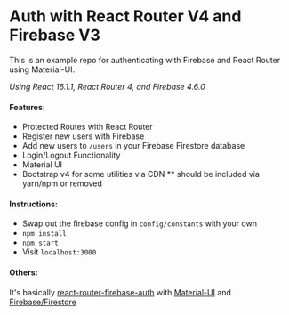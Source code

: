# Auth with React Router V4 and Firebase V3
This is an example repo for authenticating with Firebase and React Router using Material-UI.

*Using React 16.1.1, React Router 4, and Firebase 4.6.0*

#### Features:
* Protected Routes with React Router
* Register new users with Firebase
* Add new users to ```/users``` in your Firebase Firestore database
* Login/Logout Functionality
* Material UI
* Bootstrap v4 for some utilities via CDN ** should be included via yarn/npm or removed

#### Instructions:
* Swap out the firebase config in ```config/constants``` with your own
* ```npm install```
* ```npm start```
* Visit ```localhost:3000```

#### Others:
It's basically [react-router-firebase-auth](https://github.com/tylermcginnis/react-router-firebase-auth) with [Material-UI](https://github.com/callemall/material-ui) and [Firebase/Firestore](https://firebase.google.com/products/firestore/)

